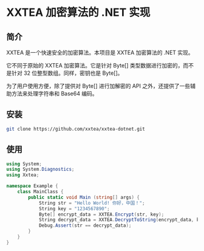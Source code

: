 # XXTEA 加密算法的 .NET 实现

## 简介

XXTEA 是一个快速安全的加密算法。本项目是 XXTEA 加密算法的 .NET 实现。

它不同于原始的 XXTEA 加密算法。它是针对 Byte[] 类型数据进行加密的，而不是针对 32 位整型数组。同样，密钥也是 Byte[]。

为了用户使用方便，除了提供对 Byte[] 进行加解密的 API 之外，还提供了一些辅助方法来处理字符串和 Base64 编码。

## 安装

```sh
git clone https://github.com/xxtea/xxtea-dotnet.git
```

## 使用

```csharp
using System;
using System.Diagnostics;
using Xxtea;

namespace Example {
    class MainClass {
        public static void Main (string[] args) {
            String str = "Hello World! 你好，中国！";
            String key = "1234567890";
            Byte[] encrypt_data = XXTEA.Encrypt(str, key);
            String decrypt_data = XXTEA.DecryptToString(encrypt_data, key);
            Debug.Assert(str == decrypt_data);
        }
    }
}
```
